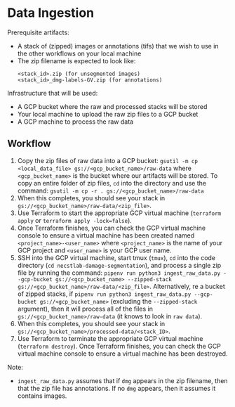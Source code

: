 # Data Ingestion

Prerequisite artifacts:
* A stack of (zipped) images or annotations (tifs) that we wish to use in the other workflows on your local machine
* The zip filename is expected to look like:
    ``` 
    <stack_id>.zip (for unsegmented images)
    <stack_id>_dmg-labels-GV.zip (for annotations)    
    ```

Infrastructure that will be used:
* A GCP bucket where the raw and processed stacks will be stored
* Your local machine to upload the raw zip files to a GCP bucket
* A GCP machine to process the raw data

## Workflow

1. Copy the zip files of raw data into a GCP bucket: `gsutil -m cp <local_data_file> gs://<gcp_bucket_name>/raw-data` where `<gcp_bucket_name>` is the bucket where our artifacts will be stored. To copy an entire folder of zip files, `cd` into the directory and use the command: `gsutil -m cp -r . gs://<gcp_bucket_name>/raw-data`
1. When this completes, you should see your stack in `gs://<gcp_bucket_name>/raw-data/<zip_file>`.
1. Use Terraform to start the appropriate GCP virtual machine (`terraform apply` or `terraform apply -lock=false`). 
1. Once Terraform finishes, you can check the GCP virtual machine console to ensure a virtual machine has been created named `<project_name>-<user_name>` where `<project_name>` is the name of your GCP project and `<user_name>` is your GCP user name.
1. SSH into the GCP virtual machine, start tmux (`tmux`), `cd` into the code directory (`cd necstlab-damage-segmentation`), and process a single zip file by running the command: `pipenv run python3 ingest_raw_data.py --gcp-bucket gs://<gcp_bucket_name> --zipped-stack gs://<gcp_bucket_name>/raw-data/<zip_file>`. Alternatively, re a bucket of zipped stacks, if `pipenv run python3 ingest_raw_data.py --gcp-bucket gs://<gcp_bucket_name>` (excluding the `--zipped-stack` argument), then it will process all of the files in `gs://<gcp_bucket_name>/raw-data` (it knows to look in `raw data`).
1. When this completes, you should see your stack in `gs://<gcp_bucket_name>/processed-data/<stack_ID>`.
1. Use Terraform to terminate the appropriate GCP virtual machine (`terraform destroy`). Once Terraform finishes, you can check the GCP virtual machine console to ensure a virtual machine has been destroyed.

Note:
- `ingest_raw_data.py` assumes that if `dmg` appears in the zip filename, then that the zip file has annotations. If no `dmg` appears, then it assumes it contains images.
